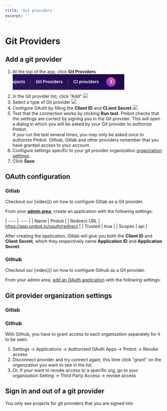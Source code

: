 ```yaml
---
title: 'Git providers'
excerpt: ''
---
```


# Git Providers

<div class="table-of-content"></div>

## Add a git provider

1. At the top of the app, click **Git Providers**
    <img src="../../../images/git-providers/header-link.png"/>
1. In the Git provider list, click "Add"
    <img src="images/git-providers/add-button.png"/>
1. Select a type of Git provider
    <img src="images/git-providers/select-type.png"/>
1. Configure OAuth by filling the **Client ID** and **CLient Secret**
    <img src="images/git-providers/configure-oauth.png"/>
1. Test that the connection works by clicking **Run test**. Pmbot checks that the settings are correct by signing you in the Git provider. This will open a dialog in which you will be asked by your Git provider to authorize Pmbot.
    <div class="blockquote" data-props='{ "mod": "info" }'>
        If you run the test several times, you may only be asked once to authorize Pmbot. Github, Gitlab and other providers remember that you have granted access to your account. 
    </div>
1. Configure settings specific to your git provider organization [organization settings](#git-provider-organization-settings).
1. Click **Save**

## OAuth configuration

### Gitlab

<div class="blockquote" data-props='{ "mod": "info" }'>
    Checkout our [video]() on how to configure Gitlab as a Git provider.
</div> 

From your **[admin area](https://docs.gitlab.com/ee/integration/oauth_provider.html#adding-an-application-through-the-profile)**, create an application with the following settings:

| ---- | ---- |
| Name   | Pmbot | 
| Redirect URL | https://app.pmbot.io/oauth/redirect |
| Trusted | true |
| Scopes | api |

After creating the application, Gitlab will give you both the **Client ID** and **Client Secret**, which they respectively name **Application ID** and **Application Secret**.

### Github

<div class="blockquote" data-props='{ "mod": "info" }'>
    Checkout our [video]() on how to configure Github as a Git provider.
</div>

From your admin area, [add an OAuth application](https://developer.github.com/apps/building-oauth-apps/creating-an-oauth-app/) with the following settings:


## Git provider organization settings

### Gitlab

### Github

With Github, you have to grant access to each organization separately for it to be seen.
1. Settings -> Applications -> Authorized OAuth Apps -> Pmbot -> Revoke access
2. Disconnect provider and try connect again, this time click "grant" on the organization you want to see in the list
3. Or, if your want to revoke access to a specific org, go to your organization Setting -> Third Party Access -> revoke access

## Sign in and out of a git provider

<div class="blockquote" data-props='{ "mod": "warning" }'>
    You only see projects for git providers that you are signed into
</div> 
